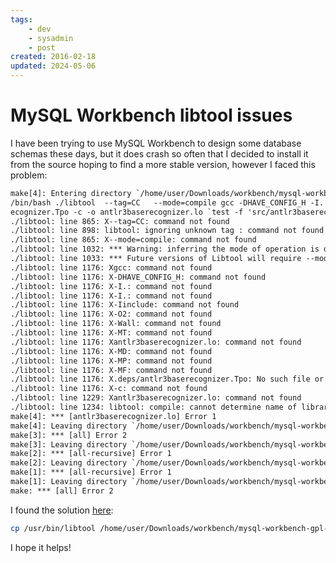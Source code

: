 ```yaml
---
tags:
    - dev
    - sysadmin
    - post
created: 2016-02-18
updated: 2024-05-06
---
```

# MySQL Workbench libtool issues

I have been trying to use MySQL Workbench to design some database schemas these days, but it does crash so often that I decided to install it from the source hoping to find a more stable version, however I faced this problem:

```txt
make[4]: Entering directory `/home/user/Downloads/workbench/mysql-workbench-gpl-5.2.44-src/ext/antlr-runtime'
/bin/bash ./libtool  --tag=CC   --mode=compile gcc -DHAVE_CONFIG_H -I. -I. -Iinclude    -O2  -Wall -MT antlr3baserecognizer.lo -MD -MP -MF .deps/antlr3baser
ecognizer.Tpo -c -o antlr3baserecognizer.lo `test -f 'src/antlr3baserecognizer.c' || echo './'`src/antlr3baserecognizer.c
./libtool: line 865: X--tag=CC: command not found
./libtool: line 898: libtool: ignoring unknown tag : command not found
./libtool: line 865: X--mode=compile: command not found
./libtool: line 1032: *** Warning: inferring the mode of operation is deprecated.: command not found
./libtool: line 1033: *** Future versions of Libtool will require --mode=MODE be specified.: command not found
./libtool: line 1176: Xgcc: command not found
./libtool: line 1176: X-DHAVE_CONFIG_H: command not found
./libtool: line 1176: X-I.: command not found
./libtool: line 1176: X-I.: command not found
./libtool: line 1176: X-Iinclude: command not found
./libtool: line 1176: X-O2: command not found
./libtool: line 1176: X-Wall: command not found
./libtool: line 1176: X-MT: command not found
./libtool: line 1176: Xantlr3baserecognizer.lo: command not found
./libtool: line 1176: X-MD: command not found
./libtool: line 1176: X-MP: command not found
./libtool: line 1176: X-MF: command not found
./libtool: line 1176: X.deps/antlr3baserecognizer.Tpo: No such file or directory
./libtool: line 1176: X-c: command not found
./libtool: line 1229: Xantlr3baserecognizer.lo: command not found
./libtool: line 1234: libtool: compile: cannot determine name of library object from `': command not found
make[4]: *** [antlr3baserecognizer.lo] Error 1
make[4]: Leaving directory `/home/user/Downloads/workbench/mysql-workbench-gpl-5.2.44-src/ext/antlr-runtime'
make[3]: *** [all] Error 2
make[3]: Leaving directory `/home/user/Downloads/workbench/mysql-workbench-gpl-5.2.44-src/ext/antlr-runtime'
make[2]: *** [all-recursive] Error 1
make[2]: Leaving directory `/home/user/Downloads/workbench/mysql-workbench-gpl-5.2.44-src/ext'
make[1]: *** [all-recursive] Error 1
make[1]: Leaving directory `/home/user/Downloads/workbench/mysql-workbench-gpl-5.2.44-src'
make: *** [all] Error 2
```

I found the solution <a href="http://blog.csdn.net/kumu_linux/article/details/7957449" target="_blank" title="Solution">here</a>:

```sh
cp /usr/bin/libtool /home/user/Downloads/workbench/mysql-workbench-gpl-5.2.44-src/ext/antlr-runtime/`
```

I hope it helps!
